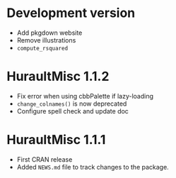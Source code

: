 # Development version

- Add pkgdown website
- Remove illustrations
- `compute_rsquared`

# HuraultMisc 1.1.2

- Fix error when using cbbPalette if lazy-loading
- `change_colnames()` is now deprecated
- Configure spell check and update doc

# HuraultMisc 1.1.1

- First CRAN release
- Added `NEWS.md` file to track changes to the package.

